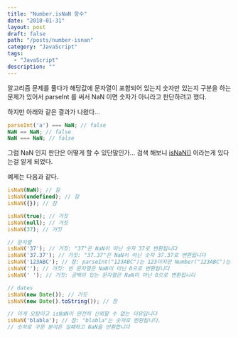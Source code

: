 ```yaml
---
title: "Number.isNaN 함수"
date: "2018-01-31"
layout: post
draft: false
path: "/posts/number-isnan"
category: "JavaScript"
tags: 
  - "JavaScript"
description: ""  
---
```


알고리즘 문제를 풀다가 해당값에 문자열이 포함되어 있는지 숫자만 있는지 구분을 하는 문제가 있어서 parseInt 를 써서 NaN 이면 숫자가 아니라고 판단하려고 했다.

하지만 아래와 같은 결과가 나왔다...

```js
parseInt('a') === NaN; // false
NaN == NaN; // false
NaN === NaN; // false
```

그럼 NaN 인지 판단은 어떻게 할 수 있단말인가... 검색 해보니 [isNaN()](https://developer.mozilla.org/ko/docs/Web/JavaScript/Reference/Global_Objects/isNaN) 이라는게 있다는걸 알게 되었다.

예제는 다음과 같다.

```js
isNaN(NaN); // 참
isNaN(undefined); // 참
isNaN({}); // 참

isNaN(true); // 거짓
isNaN(null); // 거짓
isNaN(37); // 거짓

// 문자열
isNaN('37'); // 거짓: "37"은 NaN이 아닌 숫자 37로 변환됩니다
isNaN('37.37'); // 거짓: "37.37"은 NaN이 아닌 숫자 37.37로 변환됩니다
isNaN('123ABC'); // 참: parseInt("123ABC")는 123이지만 Number("123ABC")는 NaN입니다
isNaN(''); // 거짓: 빈 문자열은 NaN이 아닌 0으로 변환됩니다
isNaN(' '); // 거짓: 공백이 있는 문자열은 NaN이 아닌 0으로 변환됩니다

// dates
isNaN(new Date()); // 거짓
isNaN(new Date().toString()); // 참

// 이게 오탐이고 isNaN이 완전히 신뢰할 수 없는 이유입니다
isNaN('blabla'); // 참: "blabla"는 숫자로 변환됩니다.
// 숫자로 구문 분석은 실패하고 NaN을 반환합니다
```
